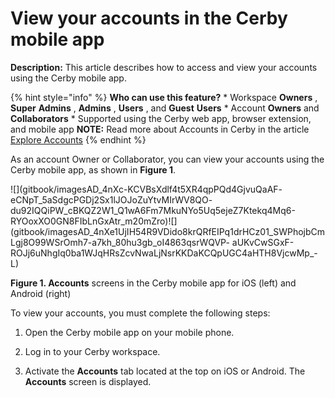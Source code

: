 # View your accounts in the Cerby mobile app

**Description:** This article describes how to access and view your accounts using the Cerby mobile app.

{% hint style="info" %} **Who can use this feature?** * Workspace **Owners** ,
**Super** **Admins** , **Admins** , **Users** , and **Guest** **Users** *
Account **Owners** and **Collaborators** * Supported using the Cerby web app,
browser extension, and mobile app **NOTE:** Read more about Accounts in Cerby
in the article [Explore
Accounts](https://help.cerby.com/en/articles/8708338-explore-accounts) {%
endhint %}

As an account Owner or Collaborator, you can view your accounts using the
Cerby mobile app, as shown in **Figure 1**.

![](gitbook/imagesAD_4nXc-KCVBsXdlf4t5XR4qpPQd4GjvuQaAF-
eCNpT_5aSdgcPGDj2Sx1lJOJoZuYtvMIrWV8QO-
du92IQQiPW_cBKQZ2W1_Q1wA6Fm7MkuNYo5Uq5ejeZ7Ktekq4Mq6-RYOoxXO0GN8FIbLnGxAtr_m20mZro)![](gitbook/imagesAD_4nXe1UjIH54R9VDido8krQRfEIPq1drHCz01_SWPhojbCmLgj8O99WSrOmh7-a7kh_80hu3gb_oI4863qsrWQVP-
aUKvCwSGxF-ROJj6uNhgIq0ba1WJqHRsZcvNwaLjNsrKKDaKCQpUGC4aHTH8VjcwMp_-L)

**Figure 1. Accounts** screens in the Cerby mobile app for iOS (left) and
Android (right)

To view your accounts, you must complete the following steps:

  1. Open the Cerby mobile app on your mobile phone.

  2. Log in to your Cerby workspace.

  3. Activate the **Accounts** tab located at the top on iOS or Android. The **Accounts** screen is displayed.

